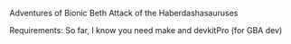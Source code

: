 Adventures of Bionic Beth
Attack of the Haberdashasauruses

Requirements:
So far, I know you need make and devkitPro (for GBA dev)